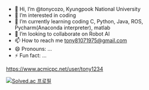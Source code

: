 - 👋 Hi, I’m @tonycozo, Kyungpook National University
- 👀 I’m interested in coding
- 🌱 I’m currently learning coding C, Python, Java, ROS, Pycharm(Anaconda interpreter), matlab
- 💞️ I’m looking to collaborate on Robot AI
- 📫 How to reach me
  tony81071975@gmail.com
- 😄 Pronouns: ...
- ⚡ Fun fact: ...


https://www.acmicpc.net/user/tony1234

[![Solved.ac
프로필](http://mazassumnida.wtf/api/generate_badge?boj={tonycozo})](https://solved.ac/{tonycozo})

<!---
tonycozo/tonycozo is a ✨ special ✨ repository because its `README.md` (this file) appears on your GitHub profile.
You can click the Preview link to take a look at your changes.
--->
